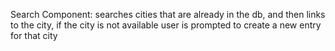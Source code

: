 Search Component: searches cities that are already in the db, and then links to the city, if the city is not available user is prompted to create a new entry for that city 